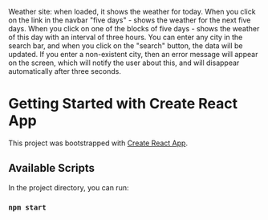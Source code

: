 Weather site: when loaded, it shows the weather for today. 
When you click on the link in the navbar "five days" - shows the weather for the next five days. 
When you click on one of the blocks of five days - shows the weather of this day with an interval of three hours. 
You can enter any city in the search bar, and when you click on the "search" button, the data will be updated. 
If you enter a non-existent city, then an error message will appear on the screen, which will notify the user about this, 
and will disappear automatically after three seconds.

# Getting Started with Create React App

This project was bootstrapped with [Create React App](https://github.com/facebook/create-react-app).

## Available Scripts

In the project directory, you can run:

### `npm start`


